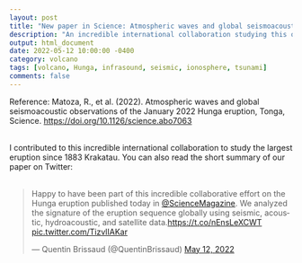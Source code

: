 ```yaml
---
layout: post
title: "New paper in Science: Atmospheric waves and global seismoacoustic observations of the January 2022 Hunga eruption, Tonga"
description: "An incredible international collaboration studying this once in a century event"
output: html_document
date: 2022-05-12 10:00:00 -0400
category: volcano
tags: [volcano, Hunga, infrasound, seismic, ionosphere, tsunami]
comments: false
---
```


Reference:
Matoza, R., et al. (2022). Atmospheric waves and global seismoacoustic observations of the January 2022 Hunga eruption, Tonga, Science. 
<https://doi.org/10.1126/science.abo7063><br><br>

I contributed to this incredible international collaboration to study the largest eruption since 1883 Krakatau. You can also read the short summary of our paper on Twitter:<br><br>

<blockquote class="twitter-tweet"><p lang="en" dir="ltr">Happy to have been part of this incredible collaborative effort on the Hunga eruption published today in <a href="https://twitter.com/ScienceMagazine?ref_src=twsrc%5Etfw">@ScienceMagazine</a>. We analyzed the signature of the eruption sequence globally using seismic, acoustic, hydroacoustic, and satellite data.<a href="https://t.co/nEnsLeXCWT">https://t.co/nEnsLeXCWT</a> <a href="https://t.co/TizvlIAKar">pic.twitter.com/TizvlIAKar</a></p>&mdash; Quentin Brissaud (@QuentinBrissaud) <a href="https://twitter.com/QuentinBrissaud/status/1524812023846080513?ref_src=twsrc%5Etfw">May 12, 2022</a></blockquote> <script async src="https://platform.twitter.com/widgets.js" charset="utf-8"></script>
